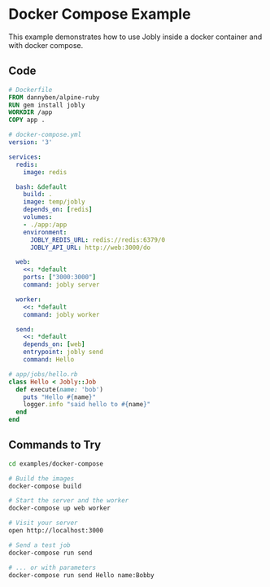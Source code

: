 # Docker Compose Example

This example demonstrates how to use Jobly inside a docker container and with docker compose.

## Code

```dockerfile
# Dockerfile
FROM dannyben/alpine-ruby
RUN gem install jobly
WORKDIR /app
COPY app .
```


```yaml
# docker-compose.yml
version: '3'

services:
  redis:
    image: redis

  bash: &default
    build: .
    image: temp/jobly
    depends_on: [redis]
    volumes:
    - ./app:/app
    environment:
      JOBLY_REDIS_URL: redis://redis:6379/0
      JOBLY_API_URL: http://web:3000/do

  web:
    <<: *default
    ports: ["3000:3000"]
    command: jobly server

  worker:
    <<: *default
    command: jobly worker

  send:
    <<: *default
    depends_on: [web]
    entrypoint: jobly send
    command: Hello
```

```ruby
# app/jobs/hello.rb
class Hello < Jobly::Job
  def execute(name: 'bob')
    puts "Hello #{name}"
    logger.info "said hello to #{name}"
  end
end
```


## Commands to Try

```bash
cd examples/docker-compose

# Build the images
docker-compose build

# Start the server and the worker
docker-compose up web worker

# Visit your server
open http://localhost:3000

# Send a test job
docker-compose run send

# ... or with parameters
docker-compose run send Hello name:Bobby
```

